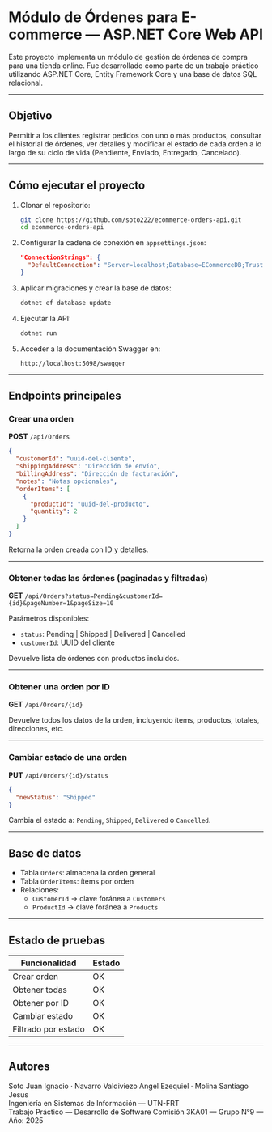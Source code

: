 # Módulo de Órdenes para E-commerce — ASP.NET Core Web API

Este proyecto implementa un módulo de gestión de órdenes de compra para una tienda online. Fue desarrollado como parte de un trabajo práctico utilizando ASP.NET Core, Entity Framework Core y una base de datos SQL relacional.

---

## Objetivo

Permitir a los clientes registrar pedidos con uno o más productos, consultar el historial de órdenes, ver detalles y modificar el estado de cada orden a lo largo de su ciclo de vida (Pendiente, Enviado, Entregado, Cancelado).

---

## Cómo ejecutar el proyecto

1. Clonar el repositorio:

   ```bash
   git clone https://github.com/soto222/ecommerce-orders-api.git
   cd ecommerce-orders-api
   ```

2. Configurar la cadena de conexión en `appsettings.json`:

   ```json
   "ConnectionStrings": {
     "DefaultConnection": "Server=localhost;Database=ECommerceDB;Trusted_Connection=True;"
   }
   ```

3. Aplicar migraciones y crear la base de datos:

   ```bash
   dotnet ef database update
   ```

4. Ejecutar la API:

   ```bash
   dotnet run
   ```

5. Acceder a la documentación Swagger en:

   ```
   http://localhost:5098/swagger
   ```

---

## Endpoints principales

### Crear una orden

**POST** `/api/Orders`

```json
{
  "customerId": "uuid-del-cliente",
  "shippingAddress": "Dirección de envío",
  "billingAddress": "Dirección de facturación",
  "notes": "Notas opcionales",
  "orderItems": [
    {
      "productId": "uuid-del-producto",
      "quantity": 2
    }
  ]
}
```

Retorna la orden creada con ID y detalles.

---

### Obtener todas las órdenes (paginadas y filtradas)

**GET** `/api/Orders?status=Pending&customerId={id}&pageNumber=1&pageSize=10`

Parámetros disponibles:

- `status`: Pending | Shipped | Delivered | Cancelled  
- `customerId`: UUID del cliente

Devuelve lista de órdenes con productos incluidos.

---

### Obtener una orden por ID

**GET** `/api/Orders/{id}`

Devuelve todos los datos de la orden, incluyendo ítems, productos, totales, direcciones, etc.

---

### Cambiar estado de una orden

**PUT** `/api/Orders/{id}/status`

```json
{
  "newStatus": "Shipped"
}
```

Cambia el estado a: `Pending`, `Shipped`, `Delivered` o `Cancelled`.

---

## Base de datos

- Tabla `Orders`: almacena la orden general  
- Tabla `OrderItems`: ítems por orden  
- Relaciones:
  - `CustomerId` → clave foránea a `Customers`
  - `ProductId` → clave foránea a `Products`

---

## Estado de pruebas

| Funcionalidad       | Estado |
| ------------------- | ------ |
| Crear orden         | OK     |
| Obtener todas       | OK     |
| Obtener por ID      | OK     |
| Cambiar estado      | OK     |
| Filtrado por estado | OK     |

---

## Autores

Soto Juan Ignacio · Navarro Valdiviezo Angel Ezequiel · Molina Santiago Jesus  
Ingeniería en Sistemas de Información — UTN-FRT   
Trabajo Práctico — Desarrollo de Software
Comisión 3KA01 — Grupo N°9 
— Año: 2025 
